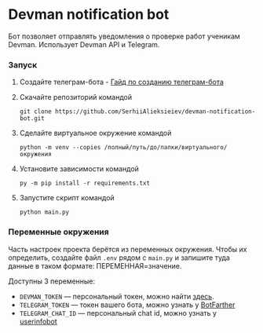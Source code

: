 # Devman notification bot

Бот позволяет отправлять уведомления о проверке работ ученикам Devman. Использует Devman API и Telegram.
 
### Запуск
1. Создайте телеграм-бота - [Гайд по созданию телеграм-бота](https://core.telegram.org/bots#3-how-do-i-create-a-bot)
2. Скачайте репозиторий командой
  
	`git clone https://github.com/SerhiiAlieksieiev/devman-notification-bot.git`
3. Сделайте виртуальное окружение командой
 
 	`python -m venv --copies /полный/путь/до/папки/виртуального/окружения `
4. Установите зависимости  командой 

	`py -m pip install -r requirements.txt`

5. Запустите скрипт командой 

	`python main.py`
 
### Переменные окружения
Часть настроек проекта берётся из переменных окружения. Чтобы их определить, создайте файл `.env` рядом  с `main.py` и запишите туда данные в таком формате: ПЕРЕМЕННАЯ=значение.

Доступны 3 переменные:
- `DEVMAN_TOKEN` — персональный токен, можно найти [здесь](https://dvmn.org/api/docs/).
- `TELEGRAM_TOKEN` — токен вашего бота, можно узнать у [BotFarther](https://telegram.me/BotFather)
- `TELEGRAM_CHAT_ID` — персональный chat id, можно узнать у [userinfobot](https://telegram.me/userinfobot)
